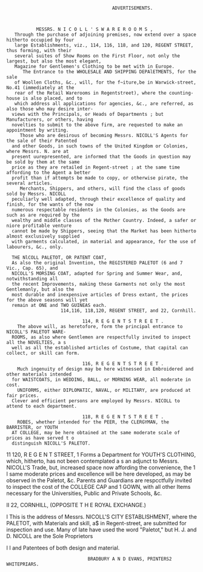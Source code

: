                                            ADVERTISEMENTS.



               MESSRS. N I C O L L ' S W A R E R O O M S ,
       Through the purchase of adjoining premises, now extend over a space hitherto occupied by four
       large Establishments, viz., 114, 116, 118, and 120, REGENT STREET, thus forming, with their
       several suites of Show Rooms on the First Floor, not only the largest, but also the most elegant,
       Magazine for Gentlemen's Clothing to be met with in Europe.
          The Entrance to the WHOLESALE AND SHIPPING DEPAlETMENTS, for the sale
       of Woollen Cloths, &c., will, for the f~iture,be in Warwick-street, No.41 (immediately at the
       rear of the Retail Warerooms in Regentstreet), where the counting-house is also placed, and to
       which address all applications for agencies, &c., are referred, as also those who may desire inter-
      views with the Principals, or Heads of Departments ; but Manufacturers, or others, having
      novelties to submit to the above firm, are requested to make an appointment by writing.
         Those who are desirous of becoming Messrs. NICOLL'S Agents for the sale of their Patented
      and other Goods, in such towns of the United Kingdom or Colonies, where Messrs. N. are at
      present uurepresented, are informed that the Goods in question may be sold by them at the same
      price as they are retailed in Regent-street ; at the same time affording to the Agent a better
      profit than if attempts be made to copy, or otherwise pirate, the several articles.
         Merchants, Shippers, and others, will find the class of goods sold by Messrs. NICOLL
      peculiarly well adapted, through their excellence of quality and finish, for the wants of the now
      numerous respectable residents in the Colonies, as the Goods are such as are required by the
      wealthy and middle classes of the Mother Country. Indeed, a safer or niore profitable venture
      cannot be made by Shippers, seeing that the Market has been hitherto almost exclusively supplied
      with garments calculated, in material and appearance, for the use of labourers, &c., only.

      THE NlCOLL PALETOT, OR PATENT COAT,
      As also the original Invention, the REGISTERED PALETOT (6 and 7 Vic., Cap. 65), and
      NICOLL'S MORSING COAT, adapted for Spring and Summer Wear, and, notwithstanding all
      the recent Improvements, making these Garments not only the most Gentlemanly, but also the
      most durable and inexpensive articles of Dress extant, the prices for the above seasons will yet
      remain at ONE and TWO GUINEAS each.
                        114,116, 118,120, REGENT STREET, and 22, Cornhill.

                                114, R E G E N T S T R E E T .
        The above will, as heretofore, form the principal entrance to NICOLL'S PALETOT WARE-
      ROOMS, as also where Gentlemen are respectfully invited to inspect all the NOVELTIES, a s
      well as all the established articles of Costume, that capital can collect, or skill can form.

                                116, R E G E N T S T R E E T .
        Much ingenuity of design may be here witnessed in Embroidered and other materials intended
      for WAISTCOATS, in WEDDING, BALL, or MORNING WEAR, all moderate in cost.
        UNIFORMS, either DIPLOMATIC, NAVAL, or MILITARY, are produced at fair prices.
      Clever and efficient persons are employed by Messrs. NICOLL to attend to each department.

                                118, R E G E N T S T R E E T .
        ROBES, whether intended for the PEER, the CLERGYMAN, the BARRISTER, or YOUTH
      AT COLLEGE, may be here obtained at the same moderate scale of prices as have served t o
      distinguish NICOLL'S PALETOT.

11                              120, R E G E N T STREET,
 1    Forms a Department for YOUTH'S CLOTHING, which, hitherto, has not been contemplated a s
      an adjunct to Messrs. NICOLL'S Trade, but, increased space now affording the convenience, the
 1
 I
      same moderate prices and excellence will be here developed, as may be observed in the
      Paletot, &c.
        Parents and Guardians are respcctfully invited to inspect the cost of the COLLEGE CAP and
 1    GOWN, with all other Items necessary for the Universities, Public and Private Schools, &c.

 II                                     22, CORNHILL,
                               (OPPOSITE T H E ROYAL EXCHANGE.)


 I      This is the address of Messrs. NICOLL'S CITY ESTABLISHMENT, where the PALETOT,
      with Materials and skill, a$ in Regent-street, are submitted for inspection and use.
        Many of late have used the word "Paletot," but H. J. and D. NlCOLL are the Sole Proprietors


I
 I    and Patentees of both design and material.



                                  BRADBURY A N D EVANS, PRINTERS2 WHITEPRIARS.
